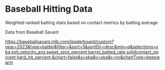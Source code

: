 # Baseball Hitting Data

Weighted ranked batting stats based on contact metrics by batting average

Data from Baseball Savant

https://baseballsavant.mlb.com/leaderboard/custom?year=2023&type=batter&filter=&sort=5&sortDir=desc&min=q&selections=xba,exit_velocity_avg,sweet_spot_percent,barrel_batted_rate,solidcontact_percent,hard_hit_percent,&chart=false&x=xba&y=xba&r=no&chartType=beeswarm
